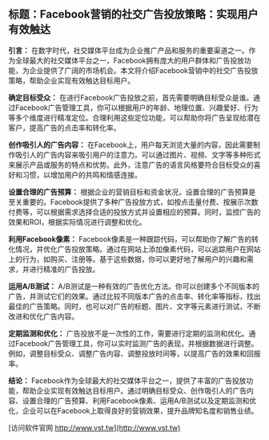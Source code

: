 ## **标题：Facebook营销的社交广告投放策略：实现用户有效触达**

**引言：**
在数字时代，社交媒体平台成为企业推广产品和服务的重要渠道之一。作为全球最大的社交媒体平台之一，Facebook拥有庞大的用户群体和广告投放功能，为企业提供了广阔的市场机会。本文将介绍Facebook营销中的社交广告投放策略，帮助企业实现有效触达目标用户。

**确定目标受众：**
在进行Facebook广告投放之前，首先需要明确目标受众是谁。通过Facebook广告管理工具，你可以根据用户的年龄、地理位置、兴趣爱好、行为等多个维度进行精准定位。合理利用这些定位功能，可以帮助你将广告呈现给潜在客户，提高广告的点击率和转化率。

**创作吸引人的广告内容：**
在Facebook上，用户每天浏览大量的内容，因此需要制作吸引人的广告内容来吸引用户的注意力。可以通过图片、视频、文字等多种形式来展示产品或服务的特点和优势。此外，注意广告的语言风格要符合目标受众的喜好和习惯，以增加用户的共鸣和情感连接。

**设置合理的广告预算：**
根据企业的营销目标和资金状况，设置合理的广告预算是至关重要的。Facebook提供了多种广告投放方式，如按点击量付费、按展示次数付费等，可以根据需求选择合适的投放方式并设置相应的预算。同时，监控广告的效果和ROI，根据实际情况进行调整和优化。

**利用Facebook像素：**
Facebook像素是一种跟踪代码，可以帮助你了解广告的转化情况，并优化广告投放策略。通过在网站上添加像素代码，可以追踪用户在网站上的行为，如购买、注册等。基于这些数据，你可以更好地了解用户的兴趣和需求，并进行精准的广告投放。

**运用A/B测试：**
A/B测试是一种有效的广告优化方法。你可以创建多个不同版本的广告，并测试它们的效果。通过比较不同版本广告的点击率、转化率等指标，找出最佳的广告策略。同时，也可以对广告的标题、图片、文字等元素进行测试，不断改进和优化广告内容。

**定期监测和优化：**
广告投放不是一次性的工作，需要进行定期的监测和优化。通过Facebook广告管理工具，你可以实时监测广告的表现，并根据数据进行调整。例如，调整目标受众、调整广告内容、调整投放时间等，以提高广告的效果和回报率。

**结论：**
Facebook作为全球最大的社交媒体平台之一，提供了丰富的广告投放功能，帮助企业实现有效触达目标用户。通过明确目标受众、创作吸引人的广告内容、设置合理的广告预算、利用Facebook像素、运用A/B测试以及定期监测和优化，企业可以在Facebook上取得良好的营销效果，提升品牌知名度和销售业绩。


[访问软件官网 http://www.vst.tw](http://www.vst.tw)
